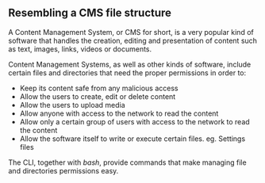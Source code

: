 ## Resembling a CMS file structure

A Content Management System, or CMS for short, is a very popular kind of software that handles the creation, editing and presentation of content such as text, images, links, videos or documents.

Content Management Systems, as well as other kinds of software, include certain files and directories that need the proper permissions in order to: 

- Keep its content safe from any malicious access
- Allow the users to create, edit or delete content
- Allow the users to upload media
- Allow anyone with access to the network to read the content
- Allow only a certain group of users with access to the network to read the content
- Allow the software itself to write or execute certain files. eg. Settings files

The CLI, together with _bash_, provide commands that make managing file and directories permissions easy.